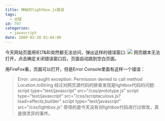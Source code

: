 ```yaml
---
title: 神秘的lightbox.js错误
tags:
  - 出错
id: 797
categories:
  - javascript
date: 2009-02-20 01:04:00
---
```


今天网站页面用IE(7&amp;8)突然都无法访问，弹出这样的错误窗口:
![](http://zhaiduo.googlepages.com/19320090220003846.jpg)
网页跟本无法打开，点击确定关闭错误窗口后，页面自动跳到空白页面。

用FireFox看，页面可以打开，但是Error Console里面有这样一个错误：
> Error: uncaught exception: Permission denied to call method Location.toString
经过对网页源代码的排查发现是lightbox代码的问题:
> script type="text/javascript" src="/css/prototype.js"
> script type="text/javascript" src="/css/scriptaculous.js?load=effects,builder"
> script type="text/javascript" src="/css/lightbox.js"
奇怪的是今天没有对lightbox代码进行过修改，真是很灵异的事件。